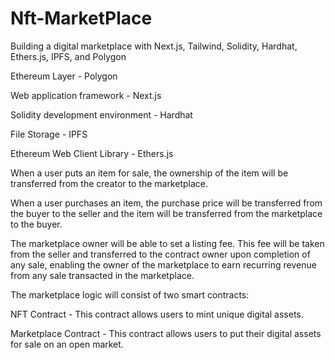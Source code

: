 # Nft-MarketPlace

Building a digital marketplace with Next.js, Tailwind, Solidity, Hardhat, Ethers.js, IPFS, and Polygon

Ethereum Layer - Polygon

Web application framework - Next.js

Solidity development environment - Hardhat

File Storage - IPFS

Ethereum Web Client Library - Ethers.js

When a user puts an item for sale, the ownership of the item will be transferred from the creator to the marketplace.

When a user purchases an item, the purchase price will be transferred from the buyer to the seller and the item will be transferred from the marketplace to the buyer.

The marketplace owner will be able to set a listing fee. This fee will be taken from the seller and transferred to the contract owner upon completion of any sale, enabling the owner of the marketplace to earn recurring revenue from any sale transacted in the marketplace.

The marketplace logic will consist of two smart contracts:

NFT Contract - This contract allows users to mint unique digital assets.

Marketplace Contract - This contract allows users to put their digital assets for sale on an open market.
